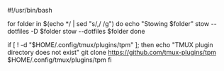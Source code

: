 #!/usr/bin/bash

for folder in $(echo */ | sed "s/,/ /g")
do
    echo "Stowing $folder"
    stow --dotfiles -D $folder
    stow --dotfiles $folder
done

if [ ! -d "$HOME/.config/tmux/plugins/tpm" ];  then
    echo "TMUX plugin directory does not exist"
    git clone https://github.com/tmux-plugins/tpm $HOME/.config/tmux/plugins/tpm
fi
